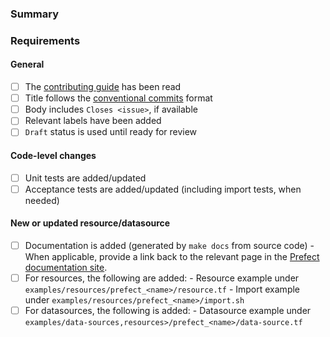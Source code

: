 ### Summary

<!-- Add a brief description of your change here -->

### Requirements

#### General

- [ ] The [contributing guide](https://github.com/PrefectHQ/terraform-provider-prefect/blob/main/_about/CONTRIBUTING.md) has been read
- [ ] Title follows the [conventional commits](https://www.conventionalcommits.org) format
- [ ] Body includes `Closes <issue>`, if available
- [ ] Relevant labels have been added
- [ ] `Draft` status is used until ready for review

#### Code-level changes

- [ ] Unit tests are added/updated
- [ ] Acceptance tests are added/updated (including import tests, when needed)

#### New or updated resource/datasource
- [ ] Documentation is added (generated by `make docs` from source code)
      - When applicable, provide a link back to the relevant page in the [Prefect documentation site](https://docs.prefect.io).
- [ ] For resources, the following are added:
      - Resource example under `examples/resources/prefect_<name>/resource.tf`
      - Import example under `examples/resources/prefect_<name>/import.sh`
- [ ] For datasources, the following is added:
      - Datasource example under `examples/data-sources,resources>/prefect_<name>/data-source.tf`
